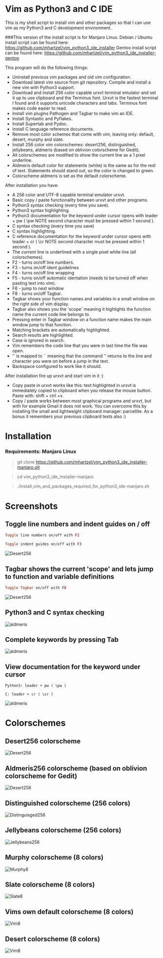 # Vim as Python3 and C IDE

This is my shell script to install vim and other packages so that I can use vim as my Python3 and C development environment.

###This version of the install script is for Manjaro Linux.
Debian / Ubuntu install script can be found here: https://github.com/mhartzel/vim_python3_ide_installer
Gentoo install script can be found here: https://github.com/mhartzel/vim_python3_ide_installer-gentoo

This program will do the following things:
- Uninstall previous vim packages and old vim configuration.
- Download latest vim source from git repository. Compile and install a new vim with Python3 support.
- Download and install 256 color capable urxvt terminal emulator and set it up to use clipboard and the Terminus font. Urxvt is the fastest terminal I found and it supports unicode characters and tabs. Terminus font makes code easier to read.
- Install vim plugins Pathogen and Tagbar to make vim an IDE.
- Install Syntastic and Pyflakes.
- Install Supertab and Pydoc.
- Install C language reference documents.
- Remove most color schemes that come with vim, leaving only: default, desert, murphy and slate.
- Install 256 color vim colorschemes: desert256, distinguished, jellybeans, aldmeris (based on oblivion colorscheme for Gedit).
- All colorschemes are modified to show the current line as a 1 pixel underline.
- Aldmeris default color for statements (white) is the same as for the rest of text. Statements should stand out, so the color is changed to green.
- Colorscheme aldmeris is set as the default colorscheme.

After installation you have:

- A 256 color and UTF-8 capable terminal emulator urxvt.
- Basic copy / paste functionality between urxvt and other programs.
- Python3 syntax checking (every time you save).
- Python3 syntax highlighting.
- Python3 documentation for the keyword under cursor opens with leader + pw  ( \pw  NOTE second character must be pressed within 1 second ).
- C syntax checking (every time you save)
- C syntax highlighting.
- C reference documentation for the keyword under cursor opens with leader + cr  ( \cr  NOTE second character must be pressed within 1 second ).
- The current line is underlined with a single pixel white line (all colorschemes). 
- F2 - turns on/off line numbers.
- F3 - turns on/off ident guidelines
- F4 - turns on/off line wrapping
- F5 - turns on/off automatic identation (needs to be turned off when pasting text into vim).
- F6 - jump to next window
- F8 - turns on/off Tagbar.
- Tagbar shows your function names and variables in a small window on the right side of vim display.
- Tagbar also shows you the 'scope' meaning it highlights the function name the current code line belongs to.
- Pressing enter in Tagbar window on a function name makes the main window jump to that function.
- Matching brackets are automatically highlighted.
- Search results are highlighted.
- Case is ignored in search.
- Vim remembers the code line that you were in last time the file was open.
- '' is mapped to `` meaning that the command '' returns to the line and character you were on before a jump in the text.
- Backspace configured to work like it should.



After installation fire up urxvt and start vim in it :)



- Copy paste in urxvt works like this: text highlighted in urxvt is immediately copied to clipboard when you release the mouse button. Paste with: shift + ctrl +v.
- Copy / paste works between most graphical programs and urxvt, but with for example Gmail it does not work. You can overcome this by installing the small and lightweight clipboard manager: parcellite. As a bonus it remembers your previous clipboard texts also :)


# Installation

### Requirements: Manjaro Linux

> git clone https://github.com/mhartzel/vim_python3_ide_installer-manjaro.git

> cd vim_python3_ide_installer-manjaro

> ./install_vim_and_packages_required_for_python3_ide-manjaro.sh


# Screenshots

## Toggle line numbers and indent guides on / off

```ruby
Toggle line numbers on/off with F2
```
```ruby
Toggle indent guides on/off with F3
```

![Desert256](Pictures/Line_numbers-indent_guides.png)


## Tagbar shows the current 'scope' and lets jump to function and variable definitions
```ruby
Toggle Tagbar on/off with F8
```
![Desert256](Pictures/tagbar.png)


## Python3 and C syntax checking
![aldmeris](Pictures/aldmeris-Syntastic-Pyflakes.png)


## Complete keywords by pressing Tab
![aldmeris](Pictures/aldmeris-Supertab.png)


## View documentation for the keyword under cursor

```
Python3: leader + pw ( \pw )
```
```
C: leader + cr ( \cr )
```

![aldmeris](Pictures/aldmeris-Supertab-Pydocs.png)

# Colorschemes

## Desert256 colorscheme
![Desert256](Pictures/desert256.png)


## Aldmeris256 colorscheme (based on oblivion colorscheme for Gedit)
![Desert256](Pictures/aldmeris256.png)


## Distinguished colorscheme (256 colors)
![Distinguisged256](Pictures/distinguished.png)


## Jellybeans colorscheme (256 colors)
![Jellybeans256](Pictures/jellybeans.png)


## Murphy colorscheme (8 colors)
![Murphy8](Pictures/murphy.png)


## Slate colorscheme (8 colors)
![Slate8](Pictures/slate.png)


## Vims own default colorscheme (8 colors)
![Vim8](Pictures/vims_own_default_colorscheme.png)

## Desert colorscheme (8 colors)
![Vim8](Pictures/desert8.png)


